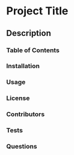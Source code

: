 
  # Project Title
  ## Description
  ### Table of Contents
  ### Installation
  ### Usage
  ### License
  ### Contributors
  ### Tests
  ### Questions